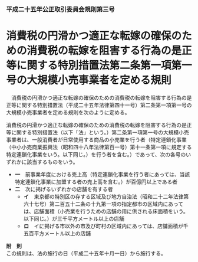 ### 平成二十五年公正取引委員会規則第三号  
# 消費税の円滑かつ適正な転嫁の確保のための消費税の転嫁を阻害する行為の是正等に関する特別措置法第二条第一項第一号の大規模小売事業者を定める規則  
　消費税の円滑かつ適正な転嫁の確保のための消費税の転嫁を阻害する行為の是正等に関する特別措置法（平成二十五年法律第四十一号）第二条第一項第一号の大規模小売事業者を定める規則を次のように定める。  
  
消費税の円滑かつ適正な転嫁の確保のための消費税の転嫁を阻害する行為の是正等に関する特別措置法（以下「法」という。）第二条第一項第一号の大規模小売事業者は、一般消費者が日常使用する商品の小売業を行う者（特定連鎖化事業（中小小売商業振興法（昭和四十八年法律第百一号）第十一条第一項に規定する特定連鎖化事業をいう。以下同じ。）を行う者を含む。）であって、次の各号のいずれかに該当するものをいう。  
* **一**　前事業年度における売上高（特定連鎖化事業を行う者にあっては、当該特定連鎖化事業に加盟する者の売上高を含む。）が百億円以上である者  
* **二**　次に掲げるいずれかの店舗を有する者  
	* **イ**　東京都の特別区の存する区域及び地方自治法（昭和二十二年法律第六十七号）第二百五十二条の十九第一項の指定都市の区域内にあっては、店舗面積（小売業を行うための店舗の用に供される床面積をいう。以下同じ。）が三千平方メートル以上の店舗  
	* **ロ**　イに掲げる市以外の市及び町村の区域内にあっては、店舗面積が千五百平方メートル以上の店舗  
  
**附　則**  
この規則は、法の施行の日（平成二十五年十月一日）から施行する。  
  
